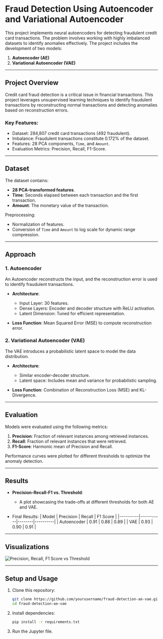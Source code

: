 # Fraud Detection Using Autoencoder and Variational Autoencoder

This project implements neural autoencoders for detecting fraudulent credit card transactions. The problem involves working with highly imbalanced datasets to identify anomalies effectively. The project includes the development of two models:
1. **Autoencoder (AE)**
2. **Variational Autoencoder (VAE)**

---

## Project Overview
Credit card fraud detection is a critical issue in financial transactions. This project leverages unsupervised learning techniques to identify fraudulent transactions by reconstructing normal transactions and detecting anomalies based on reconstruction errors.

### Key Features:
- Dataset: 284,807 credit card transactions (492 fraudulent).
- Imbalance: Fraudulent transactions constitute 0.172% of the dataset.
- Features: 28 PCA components, `Time`, and `Amount`.
- Evaluation Metrics: Precision, Recall, F1-Score.

---

## Dataset
The dataset contains:
- **28 PCA-transformed features**.
- **Time**: Seconds elapsed between each transaction and the first transaction.
- **Amount**: The monetary value of the transaction.

Preprocessing:
- Normalization of features.
- Conversion of `Time` and `Amount` to log scale for dynamic range compression.

---

## Approach
### 1. Autoencoder
An Autoencoder reconstructs the input, and the reconstruction error is used to identify fraudulent transactions.

- **Architecture**:
  - Input Layer: 30 features.
  - Dense Layers: Encoder and decoder structure with ReLU activation.
  - Latent Dimension: Tuned for efficient representation.
  
- **Loss Function**: Mean Squared Error (MSE) to compute reconstruction error.

### 2. Variational Autoencoder (VAE)
The VAE introduces a probabilistic latent space to model the data distribution.

- **Architecture**:
  - Similar encoder-decoder structure.
  - Latent space: Includes mean and variance for probabilistic sampling.

- **Loss Function**: Combination of Reconstruction Loss (MSE) and KL-Divergence.

---

## Evaluation
Models were evaluated using the following metrics:
1. **Precision**: Fraction of relevant instances among retrieved instances.
2. **Recall**: Fraction of relevant instances that were retrieved.
3. **F1-Score**: Harmonic mean of Precision and Recall.

Performance curves were plotted for different thresholds to optimize the anomaly detection.

---

## Results
- **Precision-Recall-F1 vs. Threshold**:
  - A plot showcasing the trade-offs at different thresholds for both AE and VAE.
  
- Final Results:
  | Model    | Precision | Recall | F1 Score |
  |----------|-----------|--------|----------|
  | Autoencoder | 0.91      | 0.88   | 0.89     |
  | VAE        | 0.93      | 0.90   | 0.91     |

---

## Visualizations
![Precision, Recall, F1 Score vs Threshold](results/precision_recall_f1_threshold.png)

---

## Setup and Usage
1. Clone this repository:
   ```bash
   git clone https://github.com/yourusername/fraud-detection-ae-vae.git
   cd fraud-detection-ae-vae
   
2. Install dependencies:
   ```bash
   pip install -r requirements.txt
3. Run the Jupyter file. 
